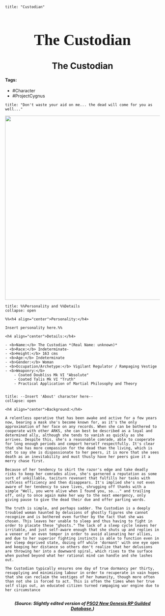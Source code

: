 ```markdown

title: "Custodian"

```

<h1 align="center" style="color: --insert hex color here--; font-family:pso2_font; font-size:50px;">The Custodian</h1>
<h1 align="center">The Custodian</h1>

#### Tags:

- #Character
- #ProjectCygnus 

```ad-quote
title: "Don't waste your aid on me... the dead will come for you as well..."
```

<p align="center">
	<img width="600" src="file:///C:/Users/edvin/Documents/ObsidianVaults/PSO2RP/Images/Custodian/Custodian1.png"> 
</p>




```ad-summary
title: %%Personality and %%Details
collapse: open

%%<h4 align="center">Personality:</h4>

Insert personality here.%%

<h4 align="center">Details:</h4>

- <b>Name:</b> The Custodian *(Real Name: unknown)*
- <b>Race:</b> Indeterminate-
- <b>Height:</b> 163 cms
- <b>Age:</b> Indeterminate
- <b>Gender:</b> Woman
- <b>Occupation/Archetype:</b> Vigilant Regulator / Rampaging Vestige
- <b>Weaponry:</b> 
	- Coated Doubliss Mk VI "Absolute" 
	- Coated Talis Mk VI "Truth"
	- Practical Application of Martial Philosophy and Theory


```

```ad-summary
title: --Insert 'About' character here--
collapse: open

<h4 align="center">Background:</h4>

A relentless operative that has been awake and active for a few years now, bearing a mask she's become known for, as it's the only approximation of her face on any records. When she can be bothered to cooperate with other ARKS, she can best be described as a loyal and determined ally, although she tends to vanish as quickly as she arrives. Despite this, she's a reasonable comrade, able to cooperate for long enough periods and comport herself respectfully. It's clear that she has more compassion for the dead than the living, which is not to say she is dispassionate to her peers, it is more that she sees death as an inevitability and must thusly have her peers give it a merry chase first.

Because of her tendency to skirt the razor's edge and take deadly risks to keep her comrades alive, she's garnered a reputation as some sort of unkillable, taciturn revenant that fulfills her tasks with ruthless efficiency and then disappears. It's implied she's not even aware of her tendency to save lives, shrugging off thanks with a simple "Well, you were alive when I found you, so..." and trailing off, only to once again make her way to the next emergency, only giving pause to give the dead their due and offer parting words.

The truth is simple, and perhaps sadder. The Custodian is a deeply troubled woman haunted by delusions of ghostly figures she cannot recognize and is bothered even further by the fact that she was chosen. This leaves her unable to sleep and thus having to fight in order to placate these "ghosts." The lack of a sleep cycle leaves her irritable, and just self-aware enough that she shuts up and replies in a veneer of an even temper in order to avoid alienating her allies, and due to her superior fighting instincts is able to function even in her sleep deprived state, dozing off while 'dormant' with one eye open and keeping her distance so others don't realize that her delusions are throwing her into a downward spiral, which rises to the surface when pushed beyond what her rational mind can handle and she lashes out.

The Custodian typically ensures one day of true dormancy per thirty, resupplying and minimizing labour in order to recuperate in vain hopes that she can reclaim the vestiges of her humanity, though more often than not she is forced to act. This is often the times when her true self slips out, an educated citizen turned rampaging war engine due to her circumstance


```



***<p align="center">(Source: Slightly edited version of  <a href="https://www.guilded.gg/PSO2NGS-RPC/groups/QzRJ45qz/channels/af8cd38e-eb2c-467d-bc6b-1f648e24773f/forums/2053512714">PSO2 New Genesis RP Guilded Database.</a>)</p>***
